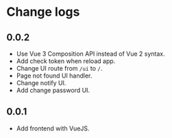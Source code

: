 # Change logs

## 0.0.2

- Use Vue 3 Composition API instead of Vue 2 syntax.
- Add check token when reload app.
- Change UI route from `/ui` to `/`.
- Page not found UI handler.
- Change notify UI.
- Add change password UI.

## 0.0.1

- Add frontend with VueJS.
